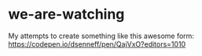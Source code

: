 # we-are-watching
My attempts to create something like this awesome form: https://codepen.io/dsenneff/pen/QajVxO?editors=1010
